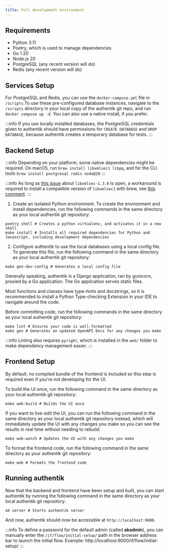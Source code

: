```yaml
---
title: Full development environment
---
```


## Requirements

-   Python 3.11
-   Poetry, which is used to manage dependencies
-   Go 1.20
-   Node.js 20
-   PostgreSQL (any recent version will do)
-   Redis (any recent version will do)

## Services Setup

For PostgreSQL and Redis, you can use the `docker-compose.yml` file in `/scripts`.To use these pre-configured database instances, navigate to the `/scripts` directory in your local copy of the authentik git repo, and run `docker compose up -d`.
You can also use a native install, if you prefer.

:::info
If you use locally installed databases, the PostgreSQL credentials given to authentik should have permissions for `CREATE DATABASE` and `DROP DATABASE`, because authentik creates a temporary database for tests.
:::

## Backend Setup

:::info
Depending on your platform, some native dependencies might be required. On macOS, run `brew install libxmlsec1 libpq`, and for the CLI tools `brew install postgresql redis node@20`
:::

:::info
As long as [this issue](https://github.com/xmlsec/python-xmlsec/issues/252) about `libxmlsec-1.3.0` is open, a workaround is required to install a compatible version of `libxmlsec1` with brew, see [this comment](https://github.com/xmlsec/python-xmlsec/issues/254#issuecomment-1612005910).
:::

1. Create an isolated Python environment. To create the environment and install dependencies, run the following commands in the same directory as your local authentik git repository:

```shell
poetry shell # Creates a python virtualenv, and activates it in a new shell
make install # Installs all required dependencies for Python and Javascript, including development dependencies
```

2. Configure authentik to use the local databases using a local config file. To generate this file, run the following command in the same directory as your local authentik git repository:

```shell
make gen-dev-config # Generates a local config file
```

Generally speaking, authentik is a Django application, ran by gunicorn, proxied by a Go application. The Go application serves static files.

Most functions and classes have type-hints and docstrings, so it is recommended to install a Python Type-checking Extension in your IDE to navigate around the code.

Before committing code, run the following commands in the same directory as your local authentik git repository:

```shell
make lint # Ensures your code is well-formatted
make gen # Generates an updated OpenAPI Docs for any changes you make
```

:::info
Linting also requires `pyright`, which is installed in the `web/` folder to make dependency management easier.
:::

## Frontend Setup

By default, no compiled bundle of the frontend is included so this step is required even if you're not developing for the UI.

To build the UI once, run the following command in the same directory as your local authentik git repository:

```shell
make web-build # Builds the UI once
```

If you want to live-edit the UI, you can run the following command in the same directory as your local authentik git repository instead, which will immediately update the UI with any changes you make so you can see the results in real time without needing to rebuild:

```shell
make web-watch # Updates the UI with any changes you make
```

To format the frontend code, run the following command in the same directory as your authentik git repository:

```shell
make web # Formats the frontend code
```

## Running authentik

Now that the backend and frontend have been setup and built, you can start authentik by running the following command in the same directory as your local authentik git repository:

```shell
ak server # Starts authentik server
```

And now, authentik should now be accessible at `http://localhost:9000`.

:::info
To define a password for the default admin (called **akadmin**), you can manually enter the `/if/flow/initial-setup/` path in the browser address bar to launch the initial flow.
Example: http://localhost:9000/if/flow/initial-setup/
:::
